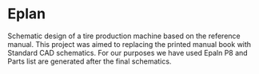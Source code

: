 # Eplan

Schematic design of a tire production machine based on the reference manual. This project was aimed to replacing the printed manual book
with Standard CAD schematics. For our purposes we have used Epaln P8 and Parts list are generated after the final schematics.
